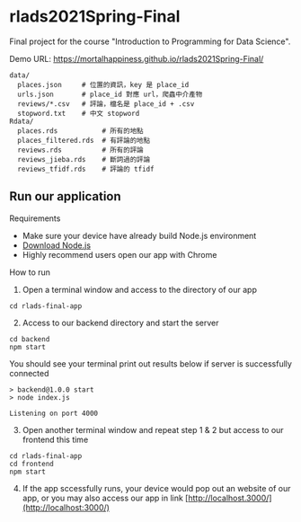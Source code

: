 # rlads2021Spring-Final
Final project for the course "Introduction to Programming for Data Science".

Demo URL: https://mortalhappiness.github.io/rlads2021Spring-Final/

```
data/
  places.json     # 位置的資訊，key 是 place_id
  urls.json       # place_id 對應 url，爬蟲中介產物
  reviews/*.csv   # 評論，檔名是 place_id + .csv
  stopword.txt    # 中文 stopword
Rdata/
  places.rds           # 所有的地點
  places_filtered.rds  # 有評論的地點
  reviews.rds          # 所有的評論
  reviews_jieba.rds    # 斷詞過的評論
  reviews_tfidf.rds    # 評論的 tfidf
```
## Run our application
Requirements
- Make sure your device have already build Node.js environment
- [Download Node.js](https://nodejs.org/zh-tw/download/)
- Highly recommend users open our app with Chrome

How to run
1. Open a terminal window and access to the directory of our app
```
cd rlads-final-app
```
2. Access to our backend directory and start the server
```
cd backend
npm start
```
  You should see your terminal print out results below if server is successfully connected
  ```
  > backend@1.0.0 start
  > node index.js

  Listening on port 4000
  ```
3. Open another terminal window and repeat step 1 & 2 but access to our frontend this time
```
cd rlads-final-app
cd frontend
npm start
```
4. If the app sccessfully runs, your device would pop out an website of our app, or you may also access our app in link [http://localhost.3000/](http://localhost:3000/)
